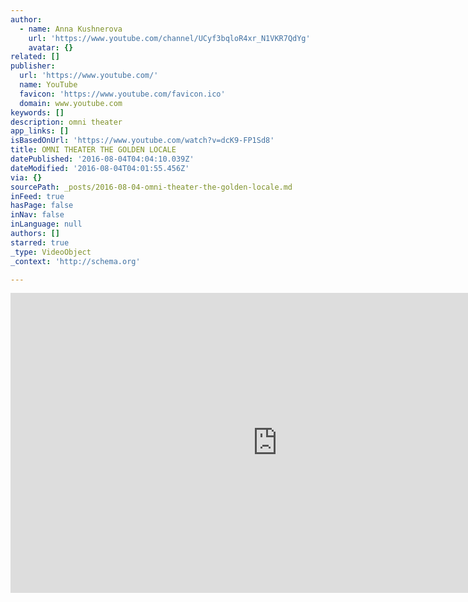 ```yaml
---
author:
  - name: Anna Kushnerova
    url: 'https://www.youtube.com/channel/UCyf3bqloR4xr_N1VKR7QdYg'
    avatar: {}
related: []
publisher:
  url: 'https://www.youtube.com/'
  name: YouTube
  favicon: 'https://www.youtube.com/favicon.ico'
  domain: www.youtube.com
keywords: []
description: omni theater
app_links: []
isBasedOnUrl: 'https://www.youtube.com/watch?v=dcK9-FP1Sd8'
title: OMNI THEATER THE GOLDEN LOCALE
datePublished: '2016-08-04T04:04:10.039Z'
dateModified: '2016-08-04T04:01:55.456Z'
via: {}
sourcePath: _posts/2016-08-04-omni-theater-the-golden-locale.md
inFeed: true
hasPage: false
inNav: false
inLanguage: null
authors: []
starred: true
_type: VideoObject
_context: 'http://schema.org'

---
```

<iframe src="https://cdn.embedly.com/widgets/media.html?src=https%3A%2F%2Fwww.youtube.com%2Fembed%2FdcK9-FP1Sd8%3Ffeature%3Doembed&amp;url=http%3A%2F%2Fwww.youtube.com%2Fwatch%3Fv%3DdcK9-FP1Sd8&amp;image=https%3A%2F%2Fi.ytimg.com%2Fvi%2FdcK9-FP1Sd8%2Fhqdefault.jpg&amp;key=b7d04c9b404c499eba89ee7072e1c4f7&amp;type=text%2Fhtml&amp;schema=youtube" width="854" height="480" scrolling="no" frameborder="0" allowfullscreen="" style=""></iframe>
